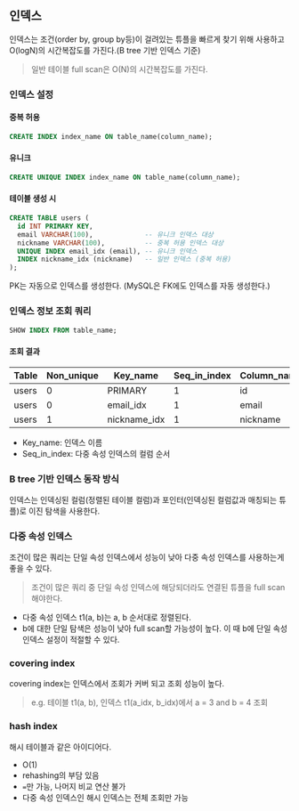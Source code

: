## 인덱스

인덱스는 조건(order by, group by등)이 걸려있는 튜플을 빠르게 찾기 위해 사용하고 O(logN)의 시간복잡도를 가진다.(B tree 기반 인덱스 기준)

> 일반 테이블 full scan은 O(N)의 시간복잡도를 가진다.

### 인덱스 설정

#### 중복 허용

```sql
CREATE INDEX index_name ON table_name(column_name);
```

#### 유니크

```sql
CREATE UNIQUE INDEX index_name ON table_name(column_name);
```

#### 테이블 생성 시

```sql
CREATE TABLE users (
  id INT PRIMARY KEY,
  email VARCHAR(100),             -- 유니크 인덱스 대상
  nickname VARCHAR(100),          -- 중복 허용 인덱스 대상
  UNIQUE INDEX email_idx (email), -- 유니크 인덱스
  INDEX nickname_idx (nickname)   -- 일반 인덱스 (중복 허용)
);
```

PK는 자동으로 인덱스를 생성한다. (MySQL은 FK에도 인덱스를 자동 생성한다.)

### 인덱스 정보 조회 쿼리

```sql
SHOW INDEX FROM table_name;
```

#### 조회 결과

| Table | Non_unique | Key_name     | Seq_in_index | Column_name | Collation | Cardinality | Index_type |
| ----- | ---------- | ------------ | ------------ | ----------- | --------- | ----------- | ---------- |
| users | 0          | PRIMARY      | 1            | id          | A         | …           | BTREE      |
| users | 0          | email_idx    | 1            | email       | A         | …           | BTREE      |
| users | 1          | nickname_idx | 1            | nickname    | A         | …           | BTREE      |

- Key_name: 인덱스 이름
- Seq_in_index: 다중 속성 인덱스의 컬럼 순서

### B tree 기반 인덱스 동작 방식

인덱스는 인덱싱된 컬럼(정렬된 테이블 컬럼)과 포인터(인덱싱된 컬럼값과 매칭되는 튜플)로 이진 탐색을 사용한다.

### 다중 속성 인덱스

조건이 많은 쿼리는 단일 속성 인덱스에서 성능이 낮아 다중 속성 인덱스를 사용하는게 좋을 수 있다.

> 조건이 많은 쿼리 중 단일 속성 인덱스에 해당되더라도 연결된 튜플을 full scan해야한다.

- 다중 속성 인덱스 t1(a, b)는 a, b 순서대로 정렬된다.
- b에 대한 단일 탐색은 성능이 낮아 full scan할 가능성이 높다. 이 때 b에 단일 속성 인덱스 설정이 적절할 수 있다.

### covering index

covering index는 인덱스에서 조회가 커버 되고 조회 성능이 높다.

> e.g. 테이블 t1(a, b), 인덱스 t1(a_idx, b_idx)에서 a = 3 and b = 4 조회

### hash index

해시 테이블과 같은 아이디어다.

- O(1)
- rehashing의 부담 있음
- `=`만 가능, 나머지 비교 연산 불가
- 다중 속성 인덱스인 해시 인덱스는 전체 조회만 가능
